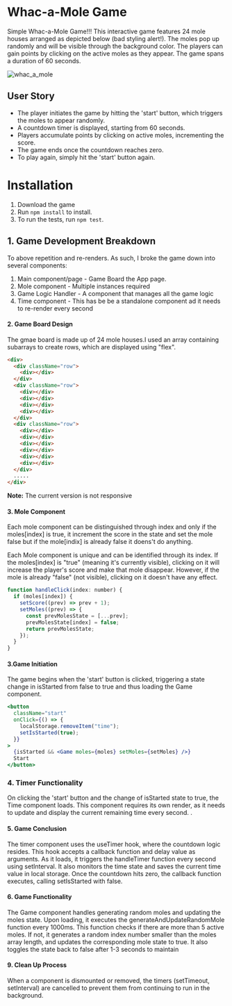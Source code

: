 # Whac-a-Mole Game

Simple Whac-a-Mole Game!!!
This interactive game features 24 mole houses arranged as depicted below (bad styling alert!). The moles pop up randomly and will be visible through the background color. The players can gain points by clicking on the active moles as they appear. The game spans a duration of 60 seconds.

![whac_a_mole]('./src/whac_a_mole.png')

## User Story

- The player initiates the game by hitting the 'start' button, which triggers the moles to appear randomly.
- A countdown timer is displayed, starting from 60 seconds.
- Players accumulate points by clicking on active moles, incrementing the score.
- The game ends once the countdown reaches zero.
- To play again, simply hit the 'start' button again.

# Installation

1. Download the game
2. Run `npm install` to install.
3. To run the tests, run `npm test`.

## 1. Game Development Breakdown

To above repetition and re-renders. As such, I broke the game down into several components:

1. Main component/page - Game Board the App page.
2. Mole component - Multiple instances required
3. Game Logic Handler - A component that manages all the game logic
4. Time component - This has be be a standalone component ad it needs to re-render every second

#### 2. Game Board Design

The gmae board is made up of 24 mole houses.I used an array containing subarrays to create rows, which are displayed using "flex".

```html
<div>
  <div className="row">
    <div></div>
  </div>
  <div className="row">
    <div></div>
    <div></div>
    <div></div>
    <div></div>
  </div>
  <div className="row">
    <div></div>
    <div></div>
    <div></div>
    <div></div>
    <div></div>
    <div></div>
  </div>
  .....
</div>
```

**Note:** The current version is not responsive

#### 3. Mole Component

Each mole component can be distinguished through index and only if the moles[index] is true, it increment the score in the state and set the mole false but if the mole[indix] is already false it doens't do anything.

Each Mole component is unique and can be identified through its index. If the moles[index] is "true" (meaning it's currently visible), clicking on it will increase the player's score and make that mole disappear. However, if the mole is already "false" (not visible), clicking on it doesn't have any effect.

```jsx
function handleClick(index: number) {
  if (moles[index]) {
    setScore((prev) => prev + 1);
    setMoles((prev) => {
      const prevMolesState = [...prev];
      prevMolesState[index] = false;
      return prevMolesState;
    });
  }
}
```

#### 3.Game Initiation

The game begins when the 'start' button is clicked, triggering a state change in isStarted from false to true and thus loading the Game component.

```jsx
<button
  className="start"
  onClick={() => {
    localStorage.removeItem("time");
    setIsStarted(true);
  }}
>
  {isStarted && <Game moles={moles} setMoles={setMoles} />}
  Start
</button>
```

### 4. Timer Functionality

On clicking the 'start' button and the change of isStarted state to true, the Time component loads. This component requires its own render, as it needs to update and display the current remaining time every second.
.

#### 5. Game Conclusion

The timer component uses the useTimer hook, where the countdown logic resides. This hook accepts a callback function and delay value as arguments. As it loads, it triggers the handleTimer function every second using setInterval. It also monitors the time state and saves the current time value in local storage. Once the countdown hits zero, the callback function executes, calling setIsStarted with false.

#### 6. Game Functionality

The Game component handles generating random moles and updating the moles state. Upon loading, it executes the generateAndUpdateRandomMole function every 1000ms. This function checks if there are more than 5 active moles. If not, it generates a random index number smaller than the moles array length, and updates the corresponding mole state to true. It also toggles the state back to false after 1-3 seconds to maintain

#### 9. Clean Up Process

When a component is dismounted or removed, the timers (setTimeout, setInterval) are cancelled to prevent them from continuing to run in the background.

